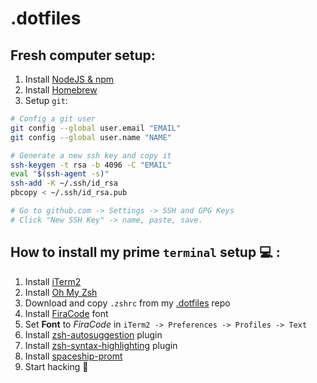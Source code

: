 # .dotfiles

## Fresh computer setup:

1. Install [NodeJS & npm](https://nodejs.org/en/download/)
2. Install [Homebrew](https://brew.sh/)
3. Setup `git`:
```bash
# Config a git user
git config --global user.email "EMAIL"
git config --global user.name "NAME"

# Generate a new ssh key and copy it 
ssh-keygen -t rsa -b 4096 -C "EMAIL"
eval "$(ssh-agent -s)"
ssh-add -K ~/.ssh/id_rsa
pbcopy < ~/.ssh/id_rsa.pub

# Go to github.com -> Settings -> SSH and GPG Keys
# Click "New SSH Key" -> name, paste, save.
```

## How to install my **prime** `terminal` setup 💻 :

1. Install [iTerm2](https://www.iterm2.com/)
2. Install [Oh My Zsh](https://github.com/robbyrussell/oh-my-zsh)
3. Download and copy `.zshrc` from my [.dotfiles](https://github.com/txwkx/.dotfiles) repo
4. Install [FiraCode](https://github.com/tonsky/FiraCode) font
5. Set **Font** to *FiraCode* in `iTerm2 -> Preferences -> Profiles -> Text`
6. Install [zsh-autosuggestion](https://github.com/zsh-users/zsh-autosuggestions) plugin 
7. Install [zsh-syntax-highlighting](https://github.com/zsh-users/zsh-syntax-highlighting) plugin
8. Install [spaceship-promt](https://github.com/denysdovhan/spaceship-prompt)
9. Start hacking 👾